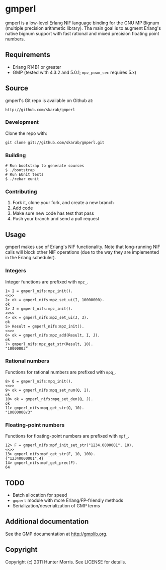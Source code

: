 gmperl
======

gmperl is a low-level Erlang NIF language binding for the GNU MP
Bignum (multiple precision arithmetic library). Tha main goal is to
augment Erlang's native bignum support with fast rational and mixed
precision floating point numbers.


## Requirements

* Erlang R14B1 or greater
* GMP (tested with 4.3.2 and 5.0.1; `mpz_powm_sec` requires 5.x)


## Source

gmperl's Git repo is available on Github at:

    http://github.com/skarab/gmperl


### Development

Clone the repo with:

    git clone git://github.com/skarab/gmperl.git


### Building

    # Run bootstrap to generate sources
    $ ./bootstrap
    # Run EUnit tests
    $ ./rebar eunit

### Contributing

1. Fork it, clone your fork, and create a new branch
1. Add code
1. Make sure new code has test that pass
1. Push your branch and send a pull request


## Usage

gmperl makes use of Erlang's NIF functionality. Note that long-running
NIF calls will block other NIF operations (due to the way they are
implemented in the Erlang scheduler).


### Integers

Integer functions are prefixed with `mpz_`.

    1> I = gmperl_nifs:mpz_init().
    <<>>
    2> ok = gmperl_nifs:mpz_set_ui(I, 10000000).
    ok
    3> J = gmperl_nifs:mpz_init().
    <<>>
    4> ok = gmperl_nifs:mpz_set_ui(J, 3).
    ok
    5> Result = gmperl_nifs:mpz_init().
    <<>>
    6> ok = gmperl_nifs:mpz_add(Result, I, J).
    ok
    7> gmperl_nifs:mpz_get_str(Result, 10).
    "10000003"


### Rational numbers

Functions for rational numbers are prefixed with `mpq_`.

    8> Q = gmperl_nifs:mpq_init().
    <<>>
    9> ok = gmperl_nifs:mpq_set_num(Q, I).
    ok
    10> ok = gmperl_nifs:mpq_set_den(Q, J).
    ok
    11> gmperl_nifs:mpq_get_str(Q, 10).
    "10000000/3"


### Floating-point numbers

Functions for floating-point numbers are prefixed with `mpf_`.

    12> F = gmperl_nifs:mpf_init_set_str("1234.0000001", 10).
    <<>>
    13> gmperl_nifs:mpf_get_str(F, 10, 100).
    {"12340000001",4}
    14> gmperl_nifs:mpf_get_prec(F).
    64


## TODO


* Batch allocation for speed
* `gmperl` module with more Erlang/FP-friendly methods
* Serialization/deserialization of GMP terms


## Additional documentation

See the GMP documentation at <http://gmplib.org>.


Copyright
---------

Copyright (c) 2011 Hunter Morris. See LICENSE for details.
